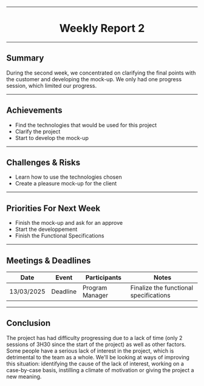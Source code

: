 <div align="center">

---

# Weekly Report 2 

</div>

---

## Summary 

During the second week, we concentrated on clarifying the final points with the customer and developing the mock-up. We only had one progress session, which limited our progress.

---

## Achievements 

- Find the technologies that would be used for this project
- Clarify the project
- Start to develop the mock-up

---

## Challenges & Risks

- Learn how to use the technologies chosen
- Create a pleasure mock-up for the client

---

## Priorities For Next Week 

- Finish the mock-up and ask for an approve
- Start the developpement
- Finish the Functional Specifications

---

## Meetings & Deadlines

| Date       | Event     | Participants    | Notes                                  |
|------------|-----------|-----------------|----------------------------------------|
| 13/03/2025 | Deadline  | Program Manager | Finalize the functional specifications |

---

## Conclusion

The project has had difficulty progressing due to a lack of time (only 2 sessions of 3H30 since the start of the project) as well as other factors. Some people have a serious lack of interest in the project, which is detrimental to the team as a whole. We'll be looking at ways of improving this situation: identifying the cause of the lack of interest, working on a case-by-case basis, instilling a climate of motivation or giving the project a new meaning.
